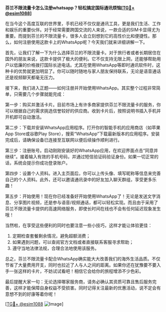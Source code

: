 **芬兰不限流量卡怎么注册whatsapp？轻松搞定国际通讯烦恼[[TG💪+ @esim1088](https://t.me/s/esim1088)]**

在当今这个高度互联的世界里，手机已经不仅仅是通讯工具，更是我们生活、工作和娱乐的重要伙伴。对于经常需要跨国交流的人来说，一款合适的SIM卡显得尤为重要。而提到芬兰的不限流量卡，很多人会立刻想到它的高性价比和便捷性。那么，如何注册使用这款卡上的WhatsApp呢？今天我们就来详细讲解一下。

首先，让我们了解一下为什么选择芬兰的不限流量卡。对于旅行者或者长期居住在国外的朋友来说，这款卡提供了极大的便利。它不仅支持无限上网，还能够帮助用户以低廉的价格拨打国际长途电话。尤其在使用WhatsApp等即时通讯软件时，这种卡的优势就更加明显了。你可以随时随地与家人朋友保持联系，无论是语音通话还是视频聊天都毫无压力。

接下来，我们进入正题——如何注册并开始使用WhatsApp。其实整个过程非常简单，只需要几个步骤就能完成：

第一步：购买并激活卡片。目前市场上有许多商家提供芬兰不限流量卡的服务，你可以根据自己的需求挑选信誉较好的供应商。收到卡片后，按照说明书插入手机并开机即可自动激活。

第二步：下载并安装WhatsApp应用程序。打开你的智能手机的应用商店（如苹果App Store或谷歌Play Store），搜索“WhatsApp”下载最新版本的应用程序。安装完成后，请确保设备已连接至互联网以便后续操作顺利进行。

第三步：注册账号。启动刚刚安装好的WhatsApp应用，在欢迎界面点击“同意并继续”。接着输入有效的手机号码，并通过短信验证码验证身份。如果一切正常的话，系统会提示你成功登录账户。

第四步：设置个人资料。进入主页面后，你可以上传头像、填写昵称等信息来完善自己的个人资料。此外，还可以邀请通讯录中的好友加入聊天群组，享受更多乐趣！

第五步：开始使用！现在你已经准备好开始使用WhatsApp了！无论是发送文字消息、分享图片视频，还是参与语音/视频通话，都可以轻松实现。而且由于采用了芬兰不限流量卡提供的高速网络服务，即使长时间在线也不会有任何延迟现象发生哦！

当然啦，在享受这些便利的同时也要注意一些小技巧，这样才能让体验更佳：
1. 定期检查套餐剩余情况，避免超额消费；
2. 如果遇到问题，可以查阅官方文档或者直接联系客服寻求帮助；
3. 遵守当地法律法规，合理合法地使用该服务。

总之，芬兰不限流量卡配合WhatsApp确实能大大改善我们的海外生活品质。不仅节省了大量费用开支，同时也拉近了人与人之间的距离。如果你还在犹豫要不要入手一张这样的卡片，不妨试试看吧！相信它会给你的旅程增添不少色彩。

最后提醒大家一句：无论选择哪家服务商，请务必确认其资质可靠且售后服务完善，这样才能保障自身权益不受损害。同时记得关注最新的优惠活动，说不定会有意想不到的好康等着你呢！

[[TG💪+ @esim1088](https://t.me/s/esim1088) ![Image](https://i.postimg.cc/4NQfJmqS/Snipaste-2025-05-13-00-14-12.png)]